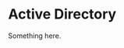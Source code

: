 [title]: # (Active Directory)
[tags]: # (XXX)
[priority]: # (500)
# Active Directory
Something here.
